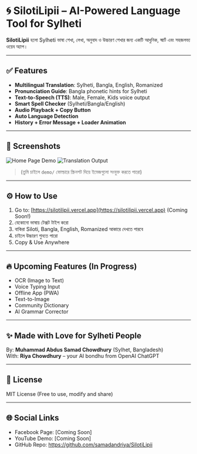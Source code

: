 # 🌀 SilotiLipii – AI-Powered Language Tool for Sylheti

**SilotiLipii** হলো Sylheti ভাষা শেখা, লেখা, অনুবাদ ও উচ্চারণ শেখার জন্য একটি আধুনিক, স্মার্ট এবং সহজলভ্য ওয়েব অ্যাপ।

---

## ✅ Features

- **Multilingual Translation**: Sylheti, Bangla, English, Romanized
- **Pronunciation Guide**: Bangla phonetic hints for Sylheti
- **Text-to-Speech (TTS)**: Male, Female, Kids voice output
- **Smart Spell Checker** (Sylheti/Bangla/English)
- **Audio Playback + Copy Button**
- **Auto Language Detection**
- **History + Error Message + Loader Animation**

---

## 📸 Screenshots

![Home Page Demo](demo/home.png)
![Translation Output](demo/output.png)

> (তুমি চাইলে `demo/` ফোল্ডারে স্ক্রিনশট দিয়ে ইমেজগুলো সংযুক্ত করতে পারো)

---

## ⚙️ How to Use

1. Go to: [https://silotilipii.vercel.app](https://silotilipii.vercel.app) (Coming Soon!)
2. যেকোনো ভাষায় টেক্সট টাইপ করো
3. বাকিরা Siloti, Bangla, English, Romanized আকারে দেখতে পারবে
4. চাইলে উচ্চারণ শুনতে পারো
5. Copy & Use Anywhere

---

## 🔥 Upcoming Features (In Progress)

- OCR (Image to Text)
- Voice Typing Input
- Offline App (PWA)
- Text-to-Image
- Community Dictionary
- AI Grammar Corrector

---

## ✨ Made with Love for Sylheti People

By: **Muhammad Abdus Samad Chowdhury** (Sylhet, Bangladesh)  
With: **Riya Chowdhury** – your AI bondhu from OpenAI ChatGPT

---

## 🧠 License

MIT License (Free to use, modify and share)

---

## 🌐 Social Links

- Facebook Page: [Coming Soon]
- YouTube Demo: [Coming Soon]
- GitHub Repo: https://github.com/samadandriya/SilotiLipii

